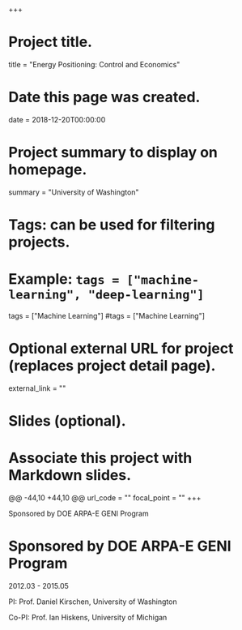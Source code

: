 +++
# Project title.
title = "Energy Positioning: Control and Economics"


# Date this page was created.
date = 2018-12-20T00:00:00

# Project summary to display on homepage.
summary = "University of Washington"


# Tags: can be used for filtering projects.
# Example: `tags = ["machine-learning", "deep-learning"]`
tags = ["Machine Learning"]
#tags = ["Machine Learning"]

# Optional external URL for project (replaces project detail page).
external_link = ""


# Slides (optional).
#   Associate this project with Markdown slides.
@@ -44,10 +44,10 @@ url_code = ""
  focal_point = ""
+++

Sponsored by DOE ARPA-E GENI Program
# Sponsored by DOE ARPA-E GENI Program

2012.03 - 2015.05


PI: Prof. Daniel Kirschen, University of Washington


Co-PI: Prof. Ian Hiskens, University of Michigan
